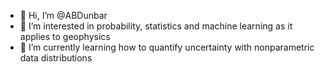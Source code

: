 - 👋 Hi, I’m @ABDunbar
- 👀 I’m interested in probability, statistics and machine learning as it applies to geophysics
- 🌱 I’m currently learning how to quantify uncertainty with nonparametric data distributions


<!---
ABDunbar/ABDunbar is a ✨ special ✨ repository because its `README.md` (this file) appears on your GitHub profile.
You can click the Preview link to take a look at your changes.
--->
